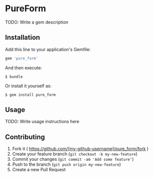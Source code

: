 # PureForm

TODO: Write a gem description

## Installation

Add this line to your application's Gemfile:

```ruby
gem 'pure_form'
```

And then execute:

    $ bundle

Or install it yourself as:

    $ gem install pure_form

## Usage

TODO: Write usage instructions here

## Contributing

1. Fork it ( https://github.com/[my-github-username]/pure_form/fork )
2. Create your feature branch (`git checkout -b my-new-feature`)
3. Commit your changes (`git commit -am 'Add some feature'`)
4. Push to the branch (`git push origin my-new-feature`)
5. Create a new Pull Request
